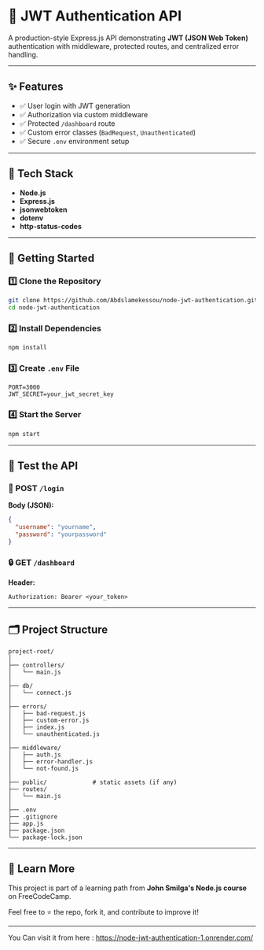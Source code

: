 
# 🔐 JWT Authentication API

A production-style Express.js API demonstrating **JWT (JSON Web Token)** authentication with middleware, protected routes, and centralized error handling.

---

## ✨ Features

- ✅ User login with JWT generation
- ✅ Authorization via custom middleware
- ✅ Protected `/dashboard` route
- ✅ Custom error classes (`BadRequest`, `Unauthenticated`)
- ✅ Secure `.env` environment setup

---

## 🧰 Tech Stack

- **Node.js**
- **Express.js**
- **jsonwebtoken**
- **dotenv**
- **http-status-codes**

---

## 🚀 Getting Started

### 1️⃣ Clone the Repository

```bash
git clone https://github.com/Abdslamekessou/node-jwt-authentication.git
cd node-jwt-authentication
```

### 2️⃣ Install Dependencies

```bash
npm install
```

### 3️⃣ Create `.env` File

```env
PORT=3000
JWT_SECRET=your_jwt_secret_key
```

### 4️⃣ Start the Server

```bash
npm start
```

---

## 🧪 Test the API

### 🔐 POST `/login`

**Body (JSON):**
```json
{
  "username": "yourname",
  "password": "yourpassword"
}
```

### 🔒 GET `/dashboard`

**Header:**
```
Authorization: Bearer <your_token>
```

---

## 🗂️ Project Structure

```
project-root/
│
├── controllers/
│   └── main.js
│
├── db/
│   └── connect.js
│
├── errors/
│   ├── bad-request.js
│   ├── custom-error.js
│   ├── index.js
│   └── unauthenticated.js
│
├── middleware/
│   ├── auth.js
│   ├── error-handler.js
│   └── not-found.js
│
├── public/             # static assets (if any)
├── routes/
│   └── main.js
│
├── .env
├── .gitignore
├── app.js
├── package.json
└── package-lock.json
```

---

## 📘 Learn More

This project is part of a learning path from **John Smilga's Node.js course** on FreeCodeCamp.

Feel free to ⭐️ the repo, fork it, and contribute to improve it!

---

You Can visit it from here : https://node-jwt-authentication-1.onrender.com/


